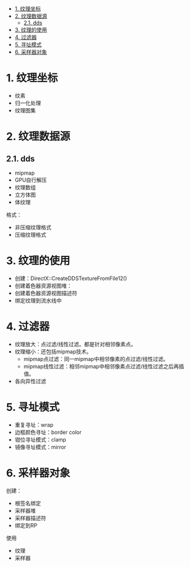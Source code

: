 <!-- TOC -->

- [1. 纹理坐标](#1-纹理坐标)
- [2. 纹理数据源](#2-纹理数据源)
  - [2.1. dds](#21-dds)
- [3. 纹理的使用](#3-纹理的使用)
- [4. 过滤器](#4-过滤器)
- [5. 寻址模式](#5-寻址模式)
- [6. 采样器对象](#6-采样器对象)

<!-- /TOC -->

# 1. 纹理坐标
- 纹素
- 归一化处理
- 纹理图集

# 2. 纹理数据源
## 2.1. dds
- mipmap
- GPU自行解压
- 纹理数组
- 立方体图
- 体纹理
  
格式：
- 非压缩纹理格式
- 压缩纹理格式

# 3. 纹理的使用
- 创建：DirectX::CreateDDSTextureFromFile12()
- 创建着色器资源视图堆：
- 创建着色器资源视图描述符
- 绑定纹理到流水线中

# 4. 过滤器
- 纹理放大：点过滤/线性过滤。都是针对相邻像素点。
- 纹理缩小：还包括mipmap技术。
  - mipmap点过滤：同一mipmap中相邻像素的点过滤/线性过滤。
  - mipmap线性过滤：相邻mipmap中相邻像素点过滤/线性过滤之后再插值。
- 各向异性过滤

# 5. 寻址模式
- 重复寻址：wrap
- 边框颜色寻址：border color
- 钳位寻址模式：clamp
- 镜像寻址模式：mirror

# 6. 采样器对象
创建：
- 根签名绑定
- 采样器堆
- 采样器描述符
- 绑定到RP

使用
- 纹理
- 采样器